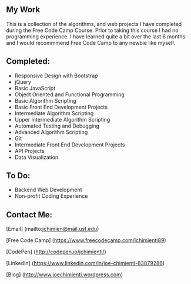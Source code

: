 ## My Work

This is a collection of the algorithms, and web projects I have completed during the Free Code Camp Course. Prior to taking this course I had no programming experience. I have learned quite a bit over the last 6 months and I would recommmend Free Code Camp to any newbie like myself. 


## Completed:  

* Responsive Design with Bootstrap
* jQuery
* Basic JavaScript
* Object Oriented and Functional Programming
* Basic Algorithm Scripting
* Basic Front End Development Projects
* Intermediate Algorithm Scripting
* Upper Intermediate Algorithm Scripting
* Automated Testing and Debugging
* Advanced Algorithm Scripting
* Git
* Intermediate Front End Development Projects
* API Projects
* Data Visualization

## To Do:
  * Backend Web Development
  * Non-profit Coding Experience


## Contact Me:

[Email] (mailto:jchimien@mail.usf.edu)

[Free Code Camp] (https://www.freecodecamp.com/jchimienti89)

[CodePen] (http://codepen.io/jchimienti/)

[LinkedIn] (https://www.linkedin.com/in/joe-chimienti-83879286)

[Blog] (http://www.joechimienti.wordpress.com)

